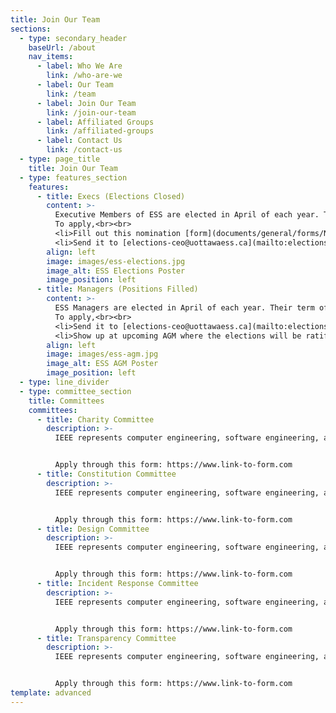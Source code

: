 ```yaml
---
title: Join Our Team
sections:
  - type: secondary_header
    baseUrl: /about
    nav_items:
      - label: Who We Are
        link: /who-are-we
      - label: Our Team
        link: /team
      - label: Join Our Team
        link: /join-our-team
      - label: Affiliated Groups
        link: /affiliated-groups
      - label: Contact Us
        link: /contact-us
  - type: page_title
    title: Join Our Team
  - type: features_section
    features:
      - title: Execs (Elections Closed)
        content: >-
          Executive Members of ESS are elected in April of each year. Their term officially begins on May 1st and ends on April 30th of the following year. If there are any vacant positions, they will be filled during the Annual General Meeting. <br><br>
          To apply,<br><br> 
          <li>Fill out this nomination [form](documents/general/forms/Nomination-Form-.pdf)</li>
          <li>Send it to [elections-ceo@uottawaess.ca](mailto:elections-ceo@uottawaess.ca)</li>
        align: left
        image: images/ess-elections.jpg
        image_alt: ESS Elections Poster
        image_position: left
      - title: Managers (Positions Filled)
        content: >-
          ESS Managers are elected in April of each year. Their term officially begins on May 1st and ends on April 30th of the following year. If there are any vacant positions, they will be filled during the Annual General Meeting.<br><br>
          To apply,<br><br>
          <li>Send it to [elections-ceo@uottawaess.ca](mailto:elections-ceo@uottawaess.ca)</li>
          <li>Show up at upcoming AGM where the elections will be ratified</li>
        align: left
        image: images/ess-agm.jpg
        image_alt: ESS AGM Poster
        image_position: left
  - type: line_divider
  - type: committee_section
    title: Committees
    committees:
      - title: Charity Committee
        description: >-
          IEEE represents computer engineering, software engineering, and electrical engineering students. IEEE welcomes all technology enthusiasts and strives to create a platform.


          Apply through this form: https://www.link-to-form.com
      - title: Constitution Committee
        description: >-
          IEEE represents computer engineering, software engineering, and electrical engineering students. IEEE welcomes all technology enthusiasts and strives to create a platform.


          Apply through this form: https://www.link-to-form.com
      - title: Design Committee
        description: >-
          IEEE represents computer engineering, software engineering, and electrical engineering students. IEEE welcomes all technology enthusiasts and strives to create a platform.


          Apply through this form: https://www.link-to-form.com
      - title: Incident Response Committee
        description: >-
          IEEE represents computer engineering, software engineering, and electrical engineering students. IEEE welcomes all technology enthusiasts and strives to create a platform.


          Apply through this form: https://www.link-to-form.com
      - title: Transparency Committee
        description: >-
          IEEE represents computer engineering, software engineering, and electrical engineering students. IEEE welcomes all technology enthusiasts and strives to create a platform.


          Apply through this form: https://www.link-to-form.com
template: advanced
---
```

